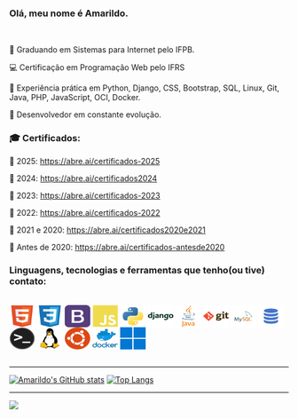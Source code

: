 ### Olá, meu nome é Amarildo.

<br>

  📖 Graduando em Sistemas para Internet pelo IFPB.

  💻 Certificação em Programação Web pelo IFRS

  🎯 Experiência prática em Python, Django, CSS, Bootstrap, SQL, Linux, Git, Java, PHP, JavaScript, OCI, Docker.

  🔎 Desenvolvedor em constante evolução.


### 🎓 Certificados:

  🧾 2025: https://abre.ai/certificados-2025

  🧾 2024: https://abre.ai/certificados2024

  🧾 2023: https://abre.ai/certificados-2023

  🧾 2022: https://abre.ai/certificados-2022

  🧾 2021 e 2020:  https://abre.ai/certificados2020e2021

  🧾 Antes de 2020:  https://abre.ai/certificados-antesde2020
<br>

### Linguagens, tecnologias e ferramentas que tenho(ou tive) contato:


<div style="display: inline_block"><br>
  <img align="center" height="40" width="46" src="./imgs/html5.svg" alt="HTML5" title="HTML5">
  <img align="center" height="40" width="46" src="./imgs/css3.svg" alt="CSS3" title="CSS3">
  <img align="center" height="40" width="46" src="./imgs/bootstrap.svg" alt="Bootstrap" title="Bootstrap">
  <img align="center" height="40" width="46" src="./imgs/javascript.svg" alt="JavaScript" title="JavaScript">
  <img align="center" height="40" width="46" src="./imgs/python.svg" alt="Python3" title="Python3">
  <img align="center" height="40" width="46" src="./imgs/django.png" alt="Django" title="Django">
  <img align="center" height="40" width="46" src="./imgs/java.png" alt="Java" title="Java">
  <img align="center" height="40" width="46" src="./imgs/git.png" alt="Git" title="Git">
  <img align="center" height="40" width="46" src="./imgs/mysql.png" alt="MySQL" title="MySQL">
  <img align="center" height="40" width="46" src="./imgs/sql.png" alt="SQL" title="SQL">
  <img align="center" height="40" width="46" src="./imgs/terminal.png" alt="Terminal Linux" title="Terminal Linux">
  <img align="center" height="40" width="46" src="./imgs/linux.png" alt="Linux" title="Linux">
  <img align="center" height="40" width="46" src="./imgs/ubuntu.png" alt="Ubuntu" title="Ubuntu">
  <img align="center" height="40" width="46" src="./imgs/docker.png" alt="Docker" title="Docker">
  <img align="center" height="40" width="46" src="./imgs/windows.png" alt="Windows" title="Windows">
</div>
<br>
<hr style="background-color: black">



[![Amarildo's GitHub stats](https://github-readme-stats-ap.vercel.app/api?username=Amarildop1&show_icons=true&count_private=true&theme=dark&hide_border=true&line_height=28)](https://github.com/anuraghazra/github-readme-stats)
[![Top Langs](https://github-readme-stats-ap.vercel.app/api/top-langs/?username=Amarildop1&layout=compact&langs_count=10&theme=dark&hide_border=true)](https://github.com/anuraghazra/github-readme-stats)
<hr style="background-color: black">


![](https://komarev.com/ghpvc/?username=Amarildop1&label=Profile+Views)


